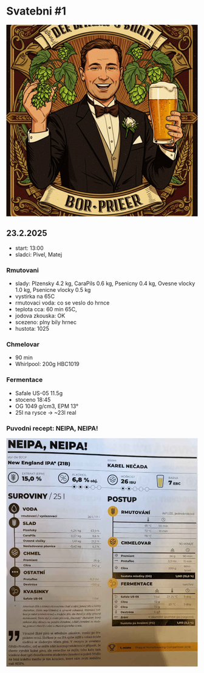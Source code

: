 # Svatebni #1
![](./fig/zenich.png)

## 23.2.2025
  * start: 13:00
  * sladci: Pivel, Matej

### Rmutovani
  * slady: Plzensky 4.2 kg, CaraPils 0.6 kg, Psenicny 0.4 kg, Ovesne vlocky 1.0 kg, Psenicne vlocky 0.5 kg
  * vystirka na 65C
  * rmutovaci voda: co se veslo do hrnce
  * teplota cca: 60 min 65C, 
  * jodova zkouska: OK
  * scezeno: plny bily hrnec
  * hustota: 1025

### Chmelovar
  * 90 min
  * Whirlpool: 200g HBC1019

### Fermentace
  * Safale US-05 11.5g
  * stoceno 18:45
  * OG 1049 g/cm3, EPM 13°
  * 25l na rysce -> ~23l real

### Puvodni recept: NEIPA, NEIPA!
![](./fig/ponozky.jpg)
